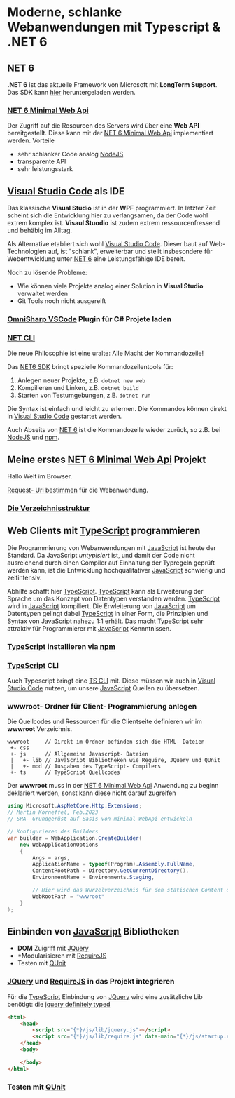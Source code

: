 # Moderne, schlanke  Webanwendungen mit Typescript & .NET 6
[ASP.NET Core DirStructure]: https://learn.microsoft.com/en-us/aspnet/core/host-and-deploy/directory-structure?view=aspnetcore-6.0

[NET Docu]: https://learn.microsoft.com/de-de/dotnet/fundamentals/

[NET6 SDK]: https://dotnet.microsoft.com/en-us/download/dotnet/6.0

[NET 6 Minimal Web Api]: https://learn.microsoft.com/en-us/aspnet/core/fundamentals/minimal-apis/overview?view=aspnetcore-6.0

[OmniSharp VSCode]: https://stackoverflow.com/questions/29975152/intellisense-not-automatically-working-vscode

[NodeJS]: https://nodejs.org/en

[Visual Studio Code]: https://code.visualstudio.com/

[NET CLI]: https://learn.microsoft.com/de-de/dotnet/core/tools/

[New Folder Struct For min WebApi]: https://timdeschryver.dev/blog/maybe-its-time-to-rethink-our-project-structure-with-dot-net-6#a-domain-driven-api

[Decalre a App- Folder in csproj]: https://inthetechpit.com/2020/02/12/how-to-add-folders-in-net-core-webapi-to-publish-directory/

[csproj folder include]: https://stackoverflow.com/questions/54762744/net-core-include-folder-in-publish

[server static files]: https://learn.microsoft.com/en-us/aspnet/core/fundamentals/static-files?view=aspnetcore-6.0

[Request- Uri bestimmen]: https://swimburger.net/blog/dotnet/how-to-get-the-full-public-url-of-aspdotnet-core

[wwwroot definieren]: https://learn.microsoft.com/de-de/aspnet/core/fundamentals/minimal-apis?view=aspnetcore-7.0

[npm]: https://www.npmjs.com

[JavaScript]: http://mk-prg-net.de/Woc/woc?wocId=js.html

[TypeScript]: https://www.typescriptlang.org/docs/

[npm Typescript Compiler]: https://www.npmjs.com/package/typescript

[ts cli]: https://www.typescriptlang.org/docs/handbook/compiler-options.html

[jquery definitely typed]: https://github.com/DefinitelyTyped/DefinitelyTyped/tree/master/types/jquery

[JQuery]: https://jquery.com/

[QUnit]: https://qunitjs.com/

[RequireJS]: https://requirejs.org/

## NET 6 

**.NET 6** ist das aktuelle Framework von Microsoft mit **LongTerm Support**. Das SDK kann [hier][NET6 SDK] heruntergeladen werden.

### [NET 6 Minimal Web Api]

Der Zugriff auf die Resourcen des Servers wird über eine **Web API** bereitgestellt. Diese kann mit der [NET 6 Minimal Web Api] implementiert werden. 
Vorteile

- sehr schlanker Code analog [NodeJS]
- transparente API
- sehr leistungsstark

## [Visual Studio Code] als IDE

Das klassische **Visual Studio** ist in der **WPF** programmiert. In letzter Zeit scheint sich die Entwicklung hier zu verlangsamen, da der Code wohl extrem komplex ist. **Visaul Stuodio** ist zudem extrem ressourcenfressend und behäbig im Alltag.

Als Alternative etabliert sich wohl [Visual Studio Code]. Dieser baut auf Web- Technologien auf, ist "schlank", erweiterbar und stellt insbesondere für Webentwicklung unter [NET 6][NET Docu] eine Leistungsfähige IDE bereit.

Noch zu lösende Probleme:
- Wie können viele Projekte analog einer Solution in **Visual Studio** verwaltet werden
- Git Tools noch nicht ausgereift

### [OmniSharp VSCode] Plugin für C# Projete laden

### [NET CLI]

Die neue Philosophie ist eine uralte: Alle Macht der Kommandozeile!

Das [NET6 SDK] bringt spezielle Kommandozeilentools für:

1. Anlegen neuer Projekte, z.B. `dotnet new web`
2. Kompilieren und Linken, z.B. `dotnet build`
3. Starten von Testumgebungen, z.B. `dotnet run`

Die Syntax ist einfach und leicht zu erlernen. Die Kommandos können direkt in [Visual Studio Code] gestartet werden. 

Auch Abseits von [NET 6][NET Docu] ist die Kommandozeile wieder zurück, so z.B. bei [NodeJS] und [npm].

## Meine erstes [NET 6 Minimal Web Api] Projekt

Hallo Welt im Browser.

[Request- Uri bestimmen] für die Webanwendung.

### [Die Verzeichnisstruktur][ASP.NET Core DirStructure]

## Web Clients mit [TypeScript] programmieren

Die Programmierung von Webanwendungen mit [JavaScript] ist heute der Standard. Da JavaScript *untypisiert* ist, und damit der Code nicht ausreichend durch einen Compiler auf Einhaltung der Typregeln geprüft werden kann, ist die Entwicklung hochqualitativer  [JavaScript] schwierig und zeitintensiv.

Abhilfe schafft hier [TypeScript]. 
[TypeScript] kann als Erweiterung der Sprache um das Konzept von Datentypen verstanden werden. [TypeScript] wird in [JavaScript] kompiliert. Die Erwleiterung von [JavaScript] um Datentypen gelingt dabei [TypeScript] in einer Form, die Prinzipien und Syntax von [JavaScript] nahezu 1:1 erhält. Das macht [TypeScript] sehr attraktiv für Programmierer mit [JavaScript] Kennntnissen.

### [TypeScript] installieren via [npm]

### [TypeScript] CLI

Auch Typescript bringt eine [TS CLI][ts cli] mit. Diese müssen wir auch in [Visual Studio Code] nutzen, um unsere [JavaScript] Quellen zu übersetzen.

### wwwroot- Ordner für Client- Programmierung anlegen

Die Quellcodes und Ressourcen für die Clientseite definieren wir im **wwwroot** Verzeichnis.

```
wwwroot     // Direkt im Ordner befinden sich die HTML- Dateien
 +- css
 +- js      // Allgemeine Javascript- Dateien 
 |   +- lib // JavaScript Bibliotheken wie Require, JQuery und QUnit
 |   +- mod // Ausgaben des TypeScript- Compilers
 +- ts      // TypeScript Quellcodes
```

Der **wwwroot** muss in der [NET 6 Minimal Web Api] Anwendung zu beginn deklariert werden, sonst kann diese nicht darauf zugreifen

```c#
using Microsoft.AspNetCore.Http.Extensions;
// Martin Korneffel, Feb.2023
// SPA- Grundgerüst auf Basis von minimal WebApi entwickeln

// Konfigurieren des Builders
var builder = WebApplication.CreateBuilder(
    new WebApplicationOptions
    {
        Args = args,
        ApplicationName = typeof(Program).Assembly.FullName,
        ContentRootPath = Directory.GetCurrentDirectory(),
        EnvironmentName = Environments.Staging,

        // Hier wird das Wurzelverzeichnis für den statischen Content definiert (html, css, scripte)
        WebRootPath = "wwwroot"  
    }
); 
```

## Einbinden von [JavaScript] Bibliotheken

- **DOM** Zuigriff mit [JQuery]
- *Modularisieren mit [RequireJS]
- Testen mit [QUnit]

### [JQuery] und [RequireJS] in das Projekt integrieren

Für die [TypeScript] Einbindung von [JQuery] wird eine zusätzliche Lib benötigt: die [jquery definitely typed]



```html
<html>
    <head>
        <script src="{*}/js/lib/jquery.js"></script>
        <script src="{*}/js/lib/require.js" data-main="{*}/js/startup.edit.js"></script>
    </head>
    <body>

    </body>
</html>

```

### Testen mit [QUnit]



